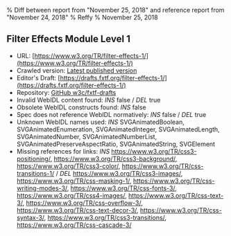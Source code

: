 % Diff between report from "November 25, 2018" and reference report from "November 24, 2018"
% Reffy
% November 25, 2018

## Filter Effects Module Level 1

- URL: [https://www.w3.org/TR/filter-effects-1/](https://www.w3.org/TR/filter-effects-1/)
- Crawled version: [Latest published version](https://www.w3.org/TR/2018/WD-filter-effects-1-20181124/)
- Editor's Draft: [https://drafts.fxtf.org/filter-effects-1/](https://drafts.fxtf.org/filter-effects-1/)
- Repository: [GitHub w3c/fxtf-drafts](https://github.com/w3c/fxtf-drafts)
- Invalid WebIDL content found: *INS* false / *DEL* true
- Obsolete WebIDL constructs found: *INS* false
- Spec does not reference WebIDL normatively: *INS* false / *DEL* true
- Unknown WebIDL names used: *INS* SVGAnimatedBoolean, SVGAnimatedEnumeration, SVGAnimatedInteger, SVGAnimatedLength, SVGAnimatedNumber, SVGAnimatedNumberList, SVGAnimatedPreserveAspectRatio, SVGAnimatedString, SVGElement
- Missing references for links: *INS* https://www.w3.org/TR/css3-positioning/, https://www.w3.org/TR/css3-background/, https://www.w3.org/TR/css3-color/, https://www.w3.org/TR/css-transitions-1/ / *DEL* https://www.w3.org/TR/css3-images/, https://www.w3.org/TR/css-masking-1/, https://www.w3.org/TR/css-writing-modes-3/, https://www.w3.org/TR/css-fonts-3/, https://www.w3.org/TR/css4-images/, https://www.w3.org/TR/css-text-3/, https://www.w3.org/TR/css-overflow-3/, https://www.w3.org/TR/css-text-decor-3/, https://www.w3.org/TR/css-syntax-3/, https://www.w3.org/TR/css3-transitions/, https://www.w3.org/TR/css-cascade-3/


